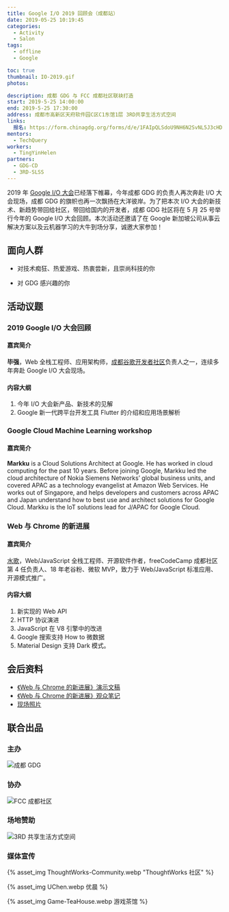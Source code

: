 ```yaml
---
title: Google I/O 2019 回顾会（成都站）
date: 2019-05-25 10:19:45
categories:
  - Activity
  - Salon
tags:
  - offline
  - Google

toc: true
thumbnail: IO-2019.gif
photos:

description: 成都 GDG 与 FCC 成都社区联袂打造
start: 2019-5-25 14:00:00
end: 2019-5-25 17:30:00
address: 成都市高新区天府软件园C区C1东馆1层 3RD共享生活方式空间
links:
  报名: https://form.chinagdg.org/forms/d/e/1FAIpQLSdoU9NH6N2SvNL5J3cHD6j3CwC05InvbARUvUSKo0RSs6U57g/viewform
mentors:
  - TechQuery
workers:
  - TingYinHelen
partners:
  - GDG-CD
  - 3RD-SLSS
---
```


2019 年 [Google I/O 大会][1]已经落下帷幕，今年成都 GDG 的负责人再次奔赴 I/O 大会现场，成都 GDG 的旗帜也再一次飘扬在大洋彼岸。为了把本次 I/O 大会的新技术、新趋势带回给社区，带回给国内的开发者，成都 GDG 社区将在 5 月 25 号举行今年的 Google I/O 大会回顾。本次活动还邀请了在 Google 新加坡公司从事云解决方案以及云机器学习的大牛到场分享，诚邀大家参加！

<!-- more -->

## 面向人群

- 对技术痴狂、热爱游戏、热衷尝新，且崇尚科技的你

- 对 GDG 感兴趣的你

## 活动议题

### 2019 Google I/O 大会回顾

#### 嘉宾简介

**毕强**，Web 全栈工程师、应用架构师，[成都谷歌开发者社区][2]负责人之一，连续多年奔赴 Google I/O 大会现场。

#### 内容大纲

1. 今年 I/O 大会新产品、新技术的见解
2. Google 新一代跨平台开发工具 Flutter 的介绍和应用场景解析

### Google Cloud Machine Learning workshop

#### 嘉宾简介

**Markku** is a Cloud Solutions Architect at Google. He has worked in cloud computing for the past 10 years. Before joining Google, Markku led the cloud architecture of Nokia Siemens Networks’ global business units, and covered APAC as a technology evangelist at Amazon Web Services. He works out of Singapore, and helps developers and customers across APAC and Japan understand how to best use and architect solutions for Google Cloud. Markku is the IoT solutions lead for J/APAC for Google Cloud.

### Web 与 Chrome 的新进展

#### 嘉宾简介

[水歌][3]，Web/JavaScript 全栈工程师、开源软件作者，freeCodeCamp 成都社区第 4 任负责人、18 年老谷粉、微软 MVP，致力于 Web/JavaScript 标准应用、开源模式推广。

#### 内容大纲

1.  新实现的 Web API
2.  HTTP 协议演进
3.  JavaScript 在 V8 引擎中的改进
4.  Google 搜索支持 How to 微数据
5.  Material Design 支持 Dark 模式。

## 会后资料

- [《Web 与 Chrome 的新进展》演示文稿](https://tech-query.me/development/web-chrome-update-at-google-io-2019/slide.html)
- [《Web 与 Chrome 的新进展》观众笔记](https://juejin.im/post/5ce9289fe51d455a694f9490)
- [现场照片](https://www.meetup.com/Chengdu-GDG/photos/all_photos/?photoAlbumId=30013453)

## 联合出品

### 主办

![成都 GDG](/partner/gdg-cd/logo.webp)

### 协办

![FCC 成都社区](/images/FCC-CDC-v1-0.png)

### 场地赞助

![3RD 共享生活方式空间](/partner/3rd-slss/logo.webp)

### 媒体宣传

{% asset_img ThoughtWorks-Community.webp "ThoughtWorks 社区" %}

{% asset_img UChen.webp 优晨 %}

{% asset_img Game-TeaHouse.webp 游戏茶馆 %}

[1]: https://events.google.com/io/
[2]: /partner/gdg-cd/
[3]: https://tech-query.me/
